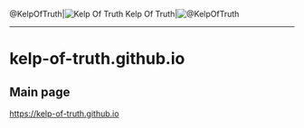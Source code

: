 @KelpOfTruth|![Kelp Of Truth](https://img.shields.io/youtube/channel/subscribers/UCMOyYYlFHJmgTye4gEA7AyA)
Kelp Of Truth|![@KelpOfTruth](https://img.shields.io/twitter/follow/KelpOfTruth?label=Follow)

---

# kelp-of-truth.github.io


## Main page
https://kelp-of-truth.github.io
